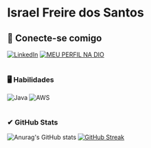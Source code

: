 # Israel Freire dos Santos


## 🔗 Conecte-se comigo

[![LinkedIn](https://img.shields.io/badge/LinkedIn-000?style=for-the-badge&logo=linkedin&logoColor=0E76A8)](https://www.linkedin.com/in/israelfreiresantos/)
[![MEU PERFIL NA DIO](https://img.shields.io/badge/MEU_PERFIL_NA_DIO-000?style=for-the-badge&logo=dio&logoColor=FFFF)](https://www.dio.me/users/israelfreire999)  
#
### 🖥 Habilidades
![Java](https://img.shields.io/badge/Java-000?style=for-the-badge&logo=openjdk&logoColor=white)
![AWS](https://img.shields.io/badge/Amazon_AWS-000?style=for-the-badge&logo=amazon-aws&logoColor=white)
#
### ✔ GitHub Stats
![Anurag's GitHub stats](https://github-readme-stats.vercel.app/api?username=israel-freire14&theme=gotham&show_icons=true&hide_title=true&hide=stars)
[![GitHub Streak](https://streak-stats.demolab.com/?user=israel-freire14&theme=gotham)](https://git.io/streak-stats)


